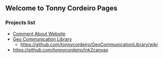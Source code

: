 ## Welcome to Tonny Cordeiro Pages

### Projects list

- [Comment About Website](https://github.com/tonnycordeiro/CommentAboutWebsite)
- [Geo Communication Library](https://github.com/tonnycordeiro/GeoCommunicationLibrary)
  - https://github.com/tonnycordeiro/GeoCommunicationLibrary/wiki
- https://github.com/tonnycordeiro/ink2canvas


